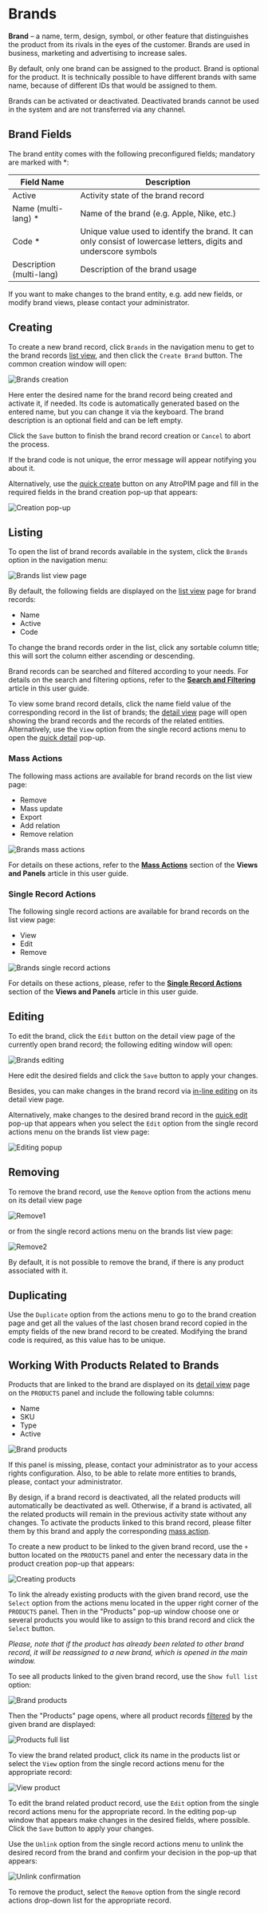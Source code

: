 # Brands

**Brand** – a name, term, design, symbol, or other feature that distinguishes the product from its rivals in the eyes of the customer. Brands are used in business, marketing and advertising to increase sales. 

By default, only one brand can be assigned to the product. Brand is optional for the product. It is technically possible to have different brands with same name, because of different IDs that would be assigned to them.

Brands can be activated or deactivated. Deactivated brands cannot be used in the system and are not transferred via any channel.

## Brand Fields

The brand entity comes with the following preconfigured fields; mandatory are marked with *:

| **Field Name**           | **Description**                            |
|--------------------------|--------------------------------------------|
| Active                   | Activity state of the brand record         |
| Name (multi-lang) *      | Name of the brand (e.g. Apple, Nike, etc.) |
| Code *                   | Unique value used to identify the brand. It can only consist of lowercase letters, digits and underscore symbols     |
| Description (multi-lang) | Description of the brand usage                   |

If you want to make changes to the brand entity, e.g. add new fields, or modify brand views, please contact your administrator.

## Creating

To create a new brand record, click `Brands` in the navigation menu to get to the brand records [list view](#listing), and then click the `Create Brand` button. The common creation window will open:

![Brands creation](./_assets/brands/brands-create.jpg)

Here enter the desired name for the brand record being created and activate it, if needed. Its code is automatically generated based on the entered name, but you can change it via the keyboard. The brand description is an optional field and can be left empty.

Click the `Save` button to finish the brand record creation or `Cancel` to abort the process.

If the brand code is not unique, the error message will appear notifying you about it.

Alternatively, use the [quick create](./user-interface.md#quick-create) button on any AtroPIM page and fill in the required fields in the brand creation pop-up that appears:

![Creation pop-up](./_assets/brands/creation-popup.jpg)

## Listing

To open the list of brand records available in the system, click the `Brands` option in the navigation menu:

![Brands list view page](./_assets/brands/brands-list-view.jpg)

By default, the following fields are displayed on the [list view](./views-and-panels.md#list-view) page for brand records:
 - Name
 - Active
 - Code

To change the brand records order in the list, click any sortable column title; this will sort the column either ascending or descending. 

Brand records can be searched and filtered according to your needs. For details on the search and filtering options, refer to the [**Search and Filtering**](./search-and-filtering.md) article in this user guide.

To view some brand record details, click the name field value of the corresponding record in the list of brands; the [detail view](./views-and-panels.md#detail-view) page will open showing the brand records and the records of the related entities. Alternatively, use the `View` option from the single record actions menu to open the [quick detail](./views-and-panels.md#quick-detail-view-small-detail-view) pop-up.

### Mass Actions

The following mass actions are available for brand records on the list view page:

- Remove
- Mass update
- Export
- Add relation
- Remove relation

![Brands mass actions](./_assets/brands/brands-mass-actions.jpg)

For details on these actions, refer to the [**Mass Actions**](./views-and-panels.md#mass-actions) section of the **Views and Panels** article in this user guide.

### Single Record Actions

The following single record actions are available for brand records on the list view page:

- View
- Edit
- Remove

![Brands single record actions](./_assets/brands/brands-single-actions.jpg)

For details on these actions, please, refer to the [**Single Record Actions**](./views-and-panels.md#single-record-actions) section of the **Views and Panels** article in this user guide.

## Editing

To edit the brand, click the `Edit` button on the detail view page of the currently open brand record; the following editing window will open:

![Brands editing](./_assets/brands/brands-edit.jpg)

Here edit the desired fields and click the `Save` button to apply your changes.

Besides, you can make changes in the brand record via [in-line editing](./views-and-panels.md#in-line-editing) on its detail view page.

Alternatively, make changes to the desired brand record in the [quick edit](./views-and-panels.md#quick-edit-view) pop-up that appears when you select the `Edit` option from the single record actions menu on the brands list view page:

![Editing popup](./_assets/brands/brand-editing-popup.jpg)

## Removing

To remove the brand record, use the `Remove` option from the actions menu on its detail view page

![Remove1](./_assets/brands/remove-details.jpg)

or from the single record actions menu on the brands list view page:

![Remove2](./_assets/brands/remove-list.jpg)

By default, it is not possible to remove the brand, if there is any product associated with it.

## Duplicating

Use the `Duplicate` option from the actions menu to go to the brand creation page and get all the values of the last chosen brand record copied in the empty fields of the new brand record to be created. Modifying the brand code is required, as this value has to be unique.

## Working With Products Related to Brands

Products that are linked to the brand are displayed on its [detail view](./views-and-panels.md#detail-view) page on the `PRODUCTS` panel and include the following table columns:
 - Name
 - SKU
 - Type
 - Active

![Brand products](./_assets/brands/brands-products.jpg)

If this panel is missing, please, contact your administrator as to your access rights configuration. Also, to be able to relate more entities to brands, please, contact your administrator.

By design, if a brand record is deactivated, all the related products will automatically be deactivated as well. Otherwise, if a brand is activated, all the related products will remain in the previous activity state without any changes. To activate the products linked to this brand record, please filter them by this brand and apply the corresponding [mass action](./views-and-panels.md#mass-actions).

To create a new product to be linked to the given brand record, use the `+` button located on the `PRODUCTS` panel and enter the necessary data in the product creation pop-up that appears:

![Creating products](./_assets/brands/brands-create-product.jpg)

To link the already existing products with the given brand record, use the `Select` option from the actions menu located in the upper right corner of the `PRODUCTS` panel. Then in the "Products" pop-up window choose one or several products you would like to assign to this brand record and click the `Select` button.

*Please, note that if the product has already been related to other brand record, it will be reassigned to a new brand, which is opened in the main window.* 

To see all products linked to the given brand record, use the `Show full list` option:

![Brand products](./_assets/brands/show-full-option.jpg)

Then the "Products" page opens, where all product records [filtered](./search-and-filtering.md) by the given brand are displayed:

![Products full list](./_assets/brands/products-full-list.jpg)

To view the brand related product, click its name in the products list or select the `View` option from the single record actions menu for the appropriate record:

![View product](./_assets/brands/products-view.jpg)

To edit the brand related product record, use the `Edit` option from the single record actions menu for the appropriate record. In the editing pop-up window that appears make changes in the desired fields, where possible. Click the `Save` button to apply your changes.

Use the `Unlink` option from the single record actions menu to unlink the desired record from the brand and confirm your decision in the pop-up that appears:

![Unlink confirmation](./_assets/brands/unlink-confirmation.jpg)

To remove the product, select the `Remove` option from the single record actions drop-down list for the appropriate record.

